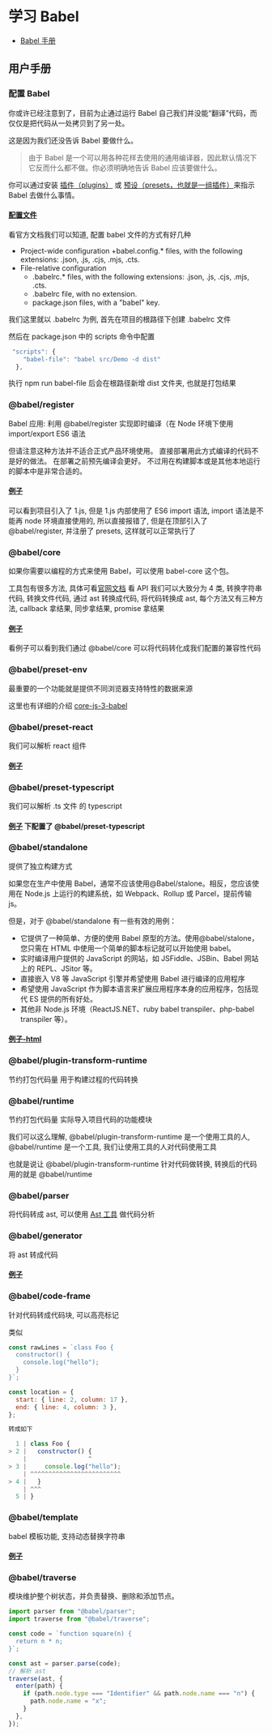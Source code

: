 # 学习 Babel

- [Babel 手册](https://github.com/jamiebuilds/babel-handbook/blob/master/translations/zh-Hans/README.md)

## 用户手册

### 配置 Babel

你或许已经注意到了，目前为止通过运行 Babel 自己我们并没能“翻译”代码，而仅仅是把代码从一处拷贝到了另一处。

这是因为我们还没告诉 Babel 要做什么。

> 由于 Babel 是一个可以用各种花样去使用的通用编译器，因此默认情况下它反而什么都不做。你必须明确地告诉 Babel 应该要做什么。

你可以通过安装 [插件（plugins）](https://babeljs.io/docs/plugins) 或 [预设（presets，也就是一组插件）](https://babeljs.io/docs/presets)来指示 Babel 去做什么事情。

#### [配置文件](https://babeljs.io/docs/config-files)

看官方文档我们可以知道, 配置 babel 文件的方式有好几种

- Project-wide configuration
  +babel.config.\* files, with the following extensions: .json, .js, .cjs, .mjs, .cts.
- File-relative configuration
  - .babelrc.\* files, with the following extensions: .json, .js, .cjs, .mjs, .cts.
  - .babelrc file, with no extension.
  - package.json files, with a "babel" key.

我们这里就以 .babelrc 为例, 首先在项目的根路径下创建 .babelrc 文件

然后在 package.json 中的 scripts 命令中配置

```js
 "scripts": {
    "babel-file": "babel src/Demo -d dist"
  },
```

执行 npm run babel-file 后会在根路径新增 dist 文件夹, 也就是打包结果

### @babel/register

Babel 应用: 利用 @babel/register 实现即时编译（在 Node 环境下使用 import/export ES6 语法

但请注意这种方法并不适合正式产品环境使用。 直接部署用此方式编译的代码不是好的做法。 在部署之前预先编译会更好。 不过用在构建脚本或是其他本地运行的脚本中是非常合适的。

#### [例子](https://github.com/18355166248/megalo-note/tree/main/packages/Babel/src/babel-register.js)

可以看到项目引入了 1.js, 但是 1.js 内部使用了 ES6 import 语法, import 语法是不能再 node 环境直接使用的, 所以直接报错了, 但是在顶部引入了 @babel/register, 并注册了 presets, 这样就可以正常执行了

### @babel/core

如果你需要以编程的方式来使用 Babel，可以使用 babel-core 这个包。

工具包有很多方法, 具体可看[官网文档](https://babeljs.io/docs/babel-core#transform)
看 API 我们可以大致分为 4 类, 转换字符串代码, 转换文件代码, 通过 ast 转换成代码, 将代码转换成 ast, 每个方法又有三种方法, callback 拿结果, 同步拿结果, promise 拿结果

#### [例子](https://github.com/18355166248/megalo-note/tree/main/packages/Babel/src/babel-core.js)

看例子可以看到我们通过 @babel/core 可以将代码转化成我们配置的兼容性代码

### @babel/preset-env

最重要的一个功能就是提供不同浏览器支持特性的数据来源

这里也有详细的介绍 [core-js-3-babel](https://github.com/zloirock/core-js/blob/master/docs/zh_CN/2019-03-19-core-js-3-babel-and-a-look-into-the-future.md)

### @babel/preset-react

我们可以解析 react 组件

#### [例子](https://github.com/18355166248/megalo-note/tree/main/packages/Babel/src/babel-react.js)

### @babel/preset-typescript

我们可以解析 .ts 文件 的 typescript

#### [例子](https://github.com/18355166248/megalo-note/tree/main/packages/Babel/.babelrc) 下配置了 @babel/preset-typescript

### @babel/standalone

提供了独立构建方式

如果您在生产中使用 Babel，通常不应该使用@Babel/stalone。相反，您应该使用在 Node.js 上运行的构建系统，如 Webpack、Rollup 或 Parcel，提前传输 js。

但是，对于 @babel/standalone 有一些有效的用例：

- 它提供了一种简单、方便的使用 Babel 原型的方法。使用@babel/stalone，您只需在 HTML 中使用一个简单的脚本标记就可以开始使用 babel。
- 实时编译用户提供的 JavaScript 的网站，如 JSFiddle、JSBin、Babel 网站上的 REPL、JSitor 等。
- 直接嵌入 V8 等 JavaScript 引擎并希望使用 Babel 进行编译的应用程序
- 希望使用 JavaScript 作为脚本语言来扩展应用程序本身的应用程序，包括现代 ES 提供的所有好处。
- 其他非 Node.js 环境（ReactJS.NET、ruby babel transpiler、php-babel transpiler 等）。

#### [例子-html](https://github.com/18355166248/megalo-note/tree/main/packages/Babel/html/babel-standlone.html)

### @babel/plugin-transform-runtime

节约打包代码量 用于构建过程的代码转换

### @babel/runtime

节约打包代码量 实际导入项目代码的功能模块

我们可以这么理解, @babel/plugin-transform-runtime 是一个使用工具的人, @babel/runtime 是一个工具, 我们让使用工具的人对代码使用工具

也就是说让 @babel/plugin-transform-runtime 针对代码做转换, 转换后的代码用的就是 @babel/runtime

### @babel/parser

将代码转成 ast, 可以使用 [Ast 工具](https://astexplorer.net/) 做代码分析

### @babel/generator

将 ast 转成代码

#### [例子](https://github.com/18355166248/megalo-note/tree/main/packages/Babel/src/babel-generator.js)

### @babel/code-frame

针对代码转成代码块, 可以高亮标记

类似

```js
const rawLines = `class Foo {
  constructor() {
    console.log("hello");
  }
}`;

const location = {
  start: { line: 2, column: 17 },
  end: { line: 4, column: 3 },
};

转成如下

  1 | class Foo {
> 2 |   constructor() {
    |                 ^
> 3 |     console.log("hello");
    | ^^^^^^^^^^^^^^^^^^^^^^^^^
> 4 |   }
    | ^^^
  5 | }
```

### @babel/template

babel 模板功能, 支持动态替换字符串

#### [例子](https://github.com/18355166248/megalo-note/tree/main/packages/Babel/src/babel-template.js)

### @babel/traverse

模块维护整个树状态，并负责替换、删除和添加节点。

```js
import parser from "@babel/parser";
import traverse from "@babel/traverse";

const code = `function square(n) {
  return n * n;
}`;

const ast = parser.parse(code);
// 解析 ast
traverse(ast, {
  enter(path) {
    if (path.node.type === "Identifier" && path.node.name === "n") {
      path.node.name = "x";
    }
  },
});
```
